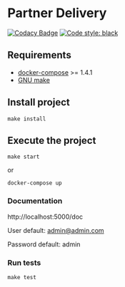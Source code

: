 # Partner Delivery

[![Codacy Badge](https://api.codacy.com/project/badge/Grade/0a02981365e545b9a4545f5c12fbb3a0)](https://app.codacy.com/gh/victtorvpb/partner_delivery?utm_source=github.com&utm_medium=referral&utm_content=victtorvpb/partner_delivery&utm_campaign=Badge_Grade_Settings)
[![Code style: black](https://img.shields.io/badge/code%20style-black-000000.svg)](https://github.com/psf/black)

## Requirements

- [docker-compose](https://docs.docker.com/compose/install/) >= 1.4.1
- [GNU make](https://www.gnu.org/software/make/)

## Install project

    make install

## Execute the project

    make start

or

    docker-compose up

### Documentation

http://localhost:5000/doc

User default: admin@admin.com

Password default: admin

### Run tests

    make test
